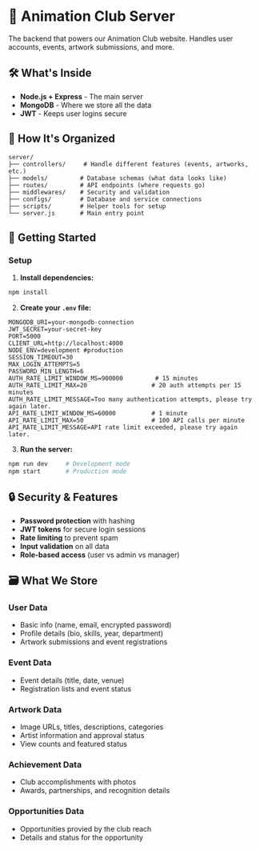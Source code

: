 # 🚀 Animation Club Server

The backend that powers our Animation Club website. Handles user accounts, events, artwork submissions, and more.

## 🛠️ What's Inside

- **Node.js + Express** - The main server
- **MongoDB** - Where we store all the data
- **JWT** - Keeps user logins secure

## 📁 How It's Organized

```
server/
├── controllers/     # Handle different features (events, artworks, etc.)
├── models/         # Database schemas (what data looks like)
├── routes/         # API endpoints (where requests go)
├── middlewares/    # Security and validation
├── configs/        # Database and service connections
├── scripts/        # Helper tools for setup
└── server.js       # Main entry point
```

## 🚀 Getting Started

### Setup

1. **Install dependencies:**
```bash
npm install
```

2. **Create your `.env` file:**
```env
MONGODB_URI=your-mongodb-connection
JWT_SECRET=your-secret-key
PORT=5000
CLIENT_URL=http://localhost:4000
NODE_ENV=development #production
SESSION_TIMEOUT=30
MAX_LOGIN_ATTEMPTS=5
PASSWORD_MIN_LENGTH=6
AUTH_RATE_LIMIT_WINDOW_MS=900000         # 15 minutes
AUTH_RATE_LIMIT_MAX=20                  # 20 auth attempts per 15 minutes
AUTH_RATE_LIMIT_MESSAGE=Too many authentication attempts, please try again later.
API_RATE_LIMIT_WINDOW_MS=60000          # 1 minute
API_RATE_LIMIT_MAX=50                   # 100 API calls per minute
API_RATE_LIMIT_MESSAGE=API rate limit exceeded, please try again later.
```

3. **Run the server:**
```bash
npm run dev     # Development mode
npm start       # Production mode
```

## 🔒 Security & Features

- **Password protection** with hashing
- **JWT tokens** for secure login sessions
- **Rate limiting** to prevent spam
- **Input validation** on all data
- **Role-based access** (user vs admin vs manager)

## 🗃️ What We Store

### User Data
- Basic info (name, email, encrypted password)
- Profile details (bio, skills, year, department)
- Artwork submissions and event registrations

### Event Data  
- Event details (title, date, venue)
- Registration lists and event status

### Artwork Data
- Image URLs, titles, descriptions, categories
- Artist information and approval status
- View counts and featured status

### Achievement Data
- Club accomplishments with photos
- Awards, partnerships, and recognition details

### Opportunities Data
- Opportunities provied by the club reach
- Details and status for the opportunity